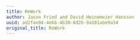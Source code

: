 ```yaml
---
title: ReWork
author: Jason Fried and David Heinemeier Hansson
uuid: ad2fae04-4e6b-4b30-8d26-9a101abe9a34
original_title: ReWork
---
```


